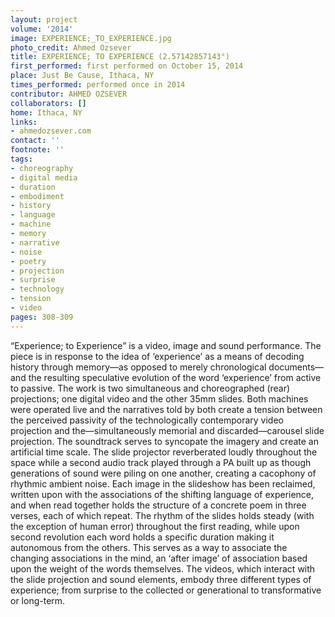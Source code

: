 ```yaml
---
layout: project
volume: '2014'
image: EXPERIENCE;_TO_EXPERIENCE.jpg
photo_credit: Ahmed Ozsever
title: EXPERIENCE; TO EXPERIENCE (2.57142857143°)
first_performed: first performed on October 15, 2014
place: Just Be Cause, Ithaca, NY
times_performed: performed once in 2014
contributor: AHMED OZSEVER
collaborators: []
home: Ithaca, NY
links:
- ahmedozsever.com
contact: ''
footnote: ''
tags:
- choreography
- digital media
- duration
- embodiment
- history
- language
- machine
- memory
- narrative
- noise
- poetry
- projection
- surprise
- technology
- tension
- video
pages: 308-309
---
```


“Experience; to Experience” is a video, image and sound performance. The piece is in response to the idea of ‘experience’ as a means of decoding history through memory—as opposed to merely chronological documents—and the resulting speculative evolution of the word ‘experience’ from active to passive. The work is two simultaneous and choreographed (rear) projections; one digital video and the other 35mm slides. Both machines were operated live and the narratives told by both create a tension between the perceived passivity of the technologically contemporary video projection and the—simultaneously memorial and discarded—carousel slide projection. The soundtrack serves to syncopate the imagery and create an artificial time scale. The slide projector reverberated loudly throughout the space while a second audio track played through a PA built up as though generations of sound were piling on one another, creating a cacophony of rhythmic ambient noise. Each image in the slideshow has been reclaimed, written upon with the associations of the shifting language of experience, and when read together holds the structure of a concrete poem in three verses, each of which repeat. The rhythm of the slides holds steady (with the exception of human error) throughout the first reading, while upon second revolution each word holds a specific duration making it autonomous from the others. This serves as a way to associate the changing associations in the mind, an ‘after image’ of association based upon the weight of the words themselves. The videos, which interact with the slide projection and sound elements, embody three different types of experience; from surprise to the collected or generational to transformative or long-term.
